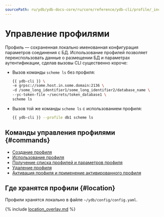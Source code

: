 ```yaml
---
sourcePath: ru/ydb/ydb-docs-core/ru/core/reference/ydb-cli/profile/_includes/index.md
---
```

# Управление профилями

Профиль — сохраненная локально именованная конфигурация параметров соединения с БД. Использование профилей позволяет переиспользовать данные о размещении БД и параметрах аутентификации, сделав вызовы CLI существенно короче:

- Вызов команды `scheme ls` без профиля:
  ``` bash
  {{ ydb-cli }} \
  -e grpsc://some.host.in.some.domain:2136 \
  -d /some_long_identifier1/some_long_identifier2/database_name \
  --yc-token-file ~/secrets/token_database1 \
  scheme ls
  ```

- Вызов той же команды `scheme ls` с использованием профиля:
  ``` bash
  {{ ydb-cli }} --profile db1 scheme ls
  ```

## Команды управления профилями {#commands}

- [Создание профиля](../create.md)
- [Использование профиля](../use.md)
- [Получение списка профилей и параметров профиля](../list-and-get.md)
- [Удаление профиля](../delete.md)
- [Активация профиля и применение активированного профиля](../activate.md)

## Где хранятся профили {#location}

Профили хранятся локально в файле `~/ydb/config/config.yaml`.

{% include [location_overlay.md](location_overlay.md) %}




  

